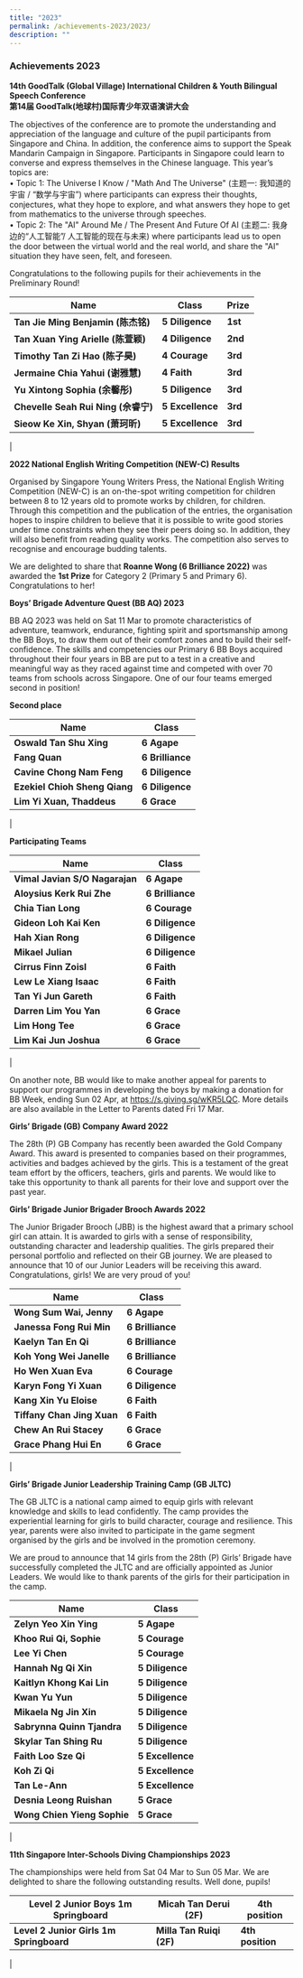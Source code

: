 ```yaml
---
title: "2023"
permalink: /achievements-2023/2023/
description: ""
---
```

### **Achievements 2023**

**14th GoodTalk (Global Village) International Children &amp; Youth Bilingual Speech Conference<br>第14届 GoodTalk(地球村)国际青少年双语演讲大会**

The objectives of the conference are to promote the understanding and appreciation of the language and culture of the pupil participants from Singapore and China. In addition, the conference aims to support the Speak Mandarin Campaign in Singapore. Participants in Singapore could learn to converse and express themselves in the Chinese language.
This year’s topics are:<br>
• Topic 1: The Universe I Know / "Math And The Universe" (主题一: 我知道的宇宙 / “数学与宇宙”) where participants can express their thoughts, conjectures, what they hope to explore, and what answers they hope to get from mathematics to the universe through speeches.<br>
• Topic 2: The "AI" Around Me / The Present And Future Of AI (主题二: 我身边的“人工智能”/ 人工智能的现在与未来) where participants lead us to open the door between the virtual world and the real world, and share the "AI" situation they have seen, felt, and foreseen.

Congratulations to the following pupils for their achievements in the Preliminary Round!



| Name | Class | Prize |
| -------- | -------- | -------- |
| **Tan Jie Ming Benjamin (陈杰铭)**   |**5 Diligence**     |**1st**    |
|**Tan Xuan Ying Arielle (陈萱颖)**|**4 Diligence**|**2nd**
|**Timothy Tan Zi Hao (陈子昊)**|**4 Courage**|**3rd**
|**Jermaine Chia Yahui (谢雅慧)**|**4 Faith**|**3rd**	
|**Yu Xintong Sophia (余馨彤)**|	**5 Diligence**|**3rd**	
|**Chevelle Seah Rui Ning (佘睿宁)**|	**5 Excellence**|**3rd**
|**Sieow Ke Xin, Shyan (萧珂昕)**|**5 Excellence**|**3rd**
|



**2022 National English Writing Competition (NEW-C) Results**

Organised by Singapore Young Writers Press, the National English Writing Competition (NEW-C) is an on-the-spot writing competition for children between 8 to 12 years old to promote works by children, for children. Through this competition and the publication of the entries, the organisation hopes to inspire children to believe that it is possible to write good stories under time constraints when they see their peers doing so. In addition, they will also benefit from reading quality works. The competition also serves to recognise and encourage budding talents. 

We are delighted to share that **Roanne Wong (6 Brilliance 2022)** was awarded the **1st Prize** for Category 2 (Primary 5 and Primary 6). Congratulations to her!

**Boys’ Brigade Adventure Quest (BB AQ) 2023**

BB AQ 2023 was held on Sat 11 Mar to promote characteristics of adventure, teamwork, endurance, fighting spirit and sportsmanship among the BB Boys, to draw them out of their
comfort zones and to build their self-confidence. The skills and competencies our Primary 6 BB Boys acquired throughout their four years in BB are put to a test in a creative and meaningful
way as they raced against time and competed with over 70 teams from schools across Singapore. One of our four teams emerged second in position!

**Second place**


| Name| Class | 
| -------- | -------- | 
|**Oswald Tan Shu Xing**    | **6 Agape**     | 
|**Fang Quan**| **6 Brilliance**
|**Cavine Chong Nam Feng**| **6 Diligence**
|**Ezekiel Chioh Sheng Qiang**| **6 Diligence**
|**Lim Yi Xuan, Thaddeus**|**6 Grace**
|

**Participating Teams**


| Name | Class |
| -------- | -------- | 
|**Vimal Javian S/O Nagarajan**   | **6 Agape**     |
|**Aloysius Kerk Rui Zhe**| **6 Brilliance**
|**Chia Tian Long**| **6 Courage**
|**Gideon Loh Kai Ken**| **6 Diligence**
|**Hah Xian Rong** |**6 Diligence**
|**Mikael Julian**| **6 Diligence**
|**Cirrus Finn Zoisl** |**6 Faith**
|**Lew Le Xiang Isaac**| **6 Faith**
|**Tan Yi Jun Gareth**|**6 Faith**
|**Darren Lim You Yan** |**6 Grace**
|**Lim Hong Tee** |**6 Grace**
|**Lim Kai Jun Joshua** |**6 Grace**
|

On another note, BB would like to make another appeal for parents to support our programmes in developing the boys by making a donation for BB Week, ending Sun 02 Apr, at https://s.giving.sg/wKR5LQC. More details are also available in the Letter to Parents dated Fri 17 Mar.





**Girls’ Brigade (GB) Company Award 2022**

The 28th (P) GB Company has recently been awarded the Gold Company Award. This award is presented to companies based on their programmes, activities and badges achieved by the girls. This is a testament of the great team effort by the officers, teachers, girls and parents. We would like to take this opportunity to thank all parents for their love and support over the past year.

**Girls’ Brigade Junior Brigader Brooch Awards 2022**

The Junior Brigader Brooch (JBB) is the highest award that a primary school girl can attain. It is awarded to girls with a sense of responsibility, outstanding character and leadership qualities. The girls prepared their personal portfolio and reflected on their GB journey. We are pleased to announce that 10 of our Junior Leaders will be receiving this award. Congratulations, girls! We are very proud of you!



| Name| Class |
| -------- | -------- | 
| **Wong Sum Wai, Jenny**     | **6 Agape**|
|**Janessa Fong Rui Min**|	**6 Brilliance**
|**Kaelyn Tan En Qi**|	**6 Brilliance**
|**Koh Yong Wei Janelle**	|**6 Brilliance**
|**Ho Wen Xuan Eva**|**6 Courage**
|**Karyn Fong Yi Xuan**|	**6 Diligence**
|**Kang Xin Yu Eloise**|	**6 Faith**
|**Tiffany Chan Jing Xuan**	|**6 Faith**
|**Chew An Rui Stacey**|**6 Grace**
|**Grace Phang Hui En**|**6 Grace**
|

**Girls’ Brigade Junior Leadership Training Camp (GB JLTC)**

The GB JLTC is a national camp aimed to equip girls with relevant knowledge and skills to lead confidently. The camp provides the experiential learning for girls to build character, courage and resilience. This year, parents were also invited to participate in the game segment organised by the girls and be involved in the promotion ceremony.

We are proud to announce that 14 girls from the 28th (P) Girls’ Brigade have successfully completed the JLTC and are officially appointed as Junior Leaders. We would like to thank parents of the girls for their participation in the camp.



| Name | Class 
| -------- | -------- 
| **Zelyn Yeo Xin Ying**     | **5 Agape** |
|**Khoo Rui Qi, Sophie**|	**5 Courage**
|**Lee Yi Chen**|	**5 Courage**
|**Hannah Ng Qi Xin**|	**5 Diligence**
|**Kaitlyn Khong Kai Lin**|	**5 Diligence**
|**Kwan Yu Yun**|	**5 Diligence**
|**Mikaela Ng Jin Xin**|**5 Diligence**
|**Sabrynna Quinn Tjandra**|	**5 Diligence**
|**Skylar Tan Shing Ru**|	**5 Diligence**
|**Faith Loo Sze Qi**|	**5 Excellence**
|**Koh Zi Qi**|	**5 Excellence**
|**Tan Le-Ann**|	**5 Excellence**
|**Desnia Leong Ruishan**	|**5 Grace**
|**Wong Chien Yieng Sophie**|	**5 Grace**
|

**11th Singapore Inter-Schools Diving Championships 2023**

The championships were held from Sat 04 Mar to Sun 05 Mar. We are delighted to share the following outstanding results. Well done, pupils!



| **Level 2 Junior Boys 1m Springboard** | **Micah Tan Derui (2F)** |**4th position** |
| -------- | -------- | -------- |
| **Level 2 Junior Girls 1m Springboard**   | **Milla Tan Ruiqi (2F)**    | **4th position**     |
|